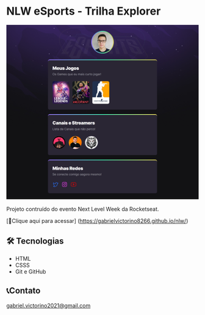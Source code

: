 # NLW eSports - Trilha Explorer

![preview](./.github/preview.png)

Projeto contruído do evento Next Level Week da Rocketseat.


[🔗Clique aqui para acessar] (https://gabrielvictorino8266.github.io/nlw/)

## 🛠 Tecnologias

- HTML
- CSSS
- Git e GitHub

## 📞Contato

gabriel.victorino2021@gmail.com